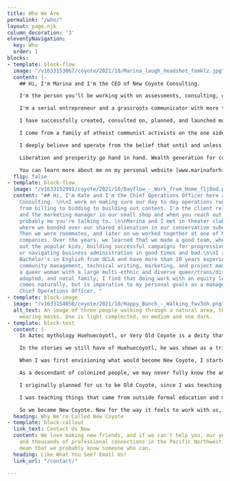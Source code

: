 ```yaml
---
title: Who We Are
permalink: "/who/"
layout: page.njk
column_decoration: '3'
eleventyNavigation:
  key: Who
  order: 1
blocks:
- template: block-flow
  image: "/v1633153067/coyote/2021/10/Marina_laugh_headshot_fomklz.jpg"
  content: |-
    ## Hi, I'm Marina and I'm the CEO of New Coyote Consulting.

    I'm the person you'll be working with on assessments, consulting, coaching and training. New Coyote is my brain child, and is born of many years' experience applying equity and human-centered systems to communications strategy. I built it to be a new kind of company, a place that puts human beings over performative capitalist expectations that only waste time, lead to burn out, and don't make any money for a middle class company like mine.

    I'm a serial entrepreneur and a grassroots communicator with more than 20 years' experience motivating people to take action on behalf of political, cultural, and commercial interests. I take my commitment to the people I communicate with very seriously. My ongoing equity and workers' rights practice has made me a popular speaker, trainer, and peer mentor in the industry.

    I have successfully created, consulted on, planned, and launched multiple businesses and projects that make money without sacrificing principles or values. My success in business is directly tied to my lived experience and those of my ancestors, who live on through me.

    I come from a family of atheist communist activists on the one side, and marine corps veterans on the other. Along the way, we experienced and passed down generational trauma, abuse, mental illness, and addiction. My identity as a queer, non-binary, disabled Latine (Latinx, Latin@, Latina/o) person informs my sense of place in this world. My family history and personal experiences of racism, sexism, oppression, transphobia, and ablism in and out of the workplace fuel my need for justice. The work of anti-racism, decolonization, and recovery from the trauma of capitalism is a life-long journey and it's been my daily practice to do my part in this generational work for more than 21 years.

    I deeply believe and operate from the belief that until and unless we pay people a living wage, bringing marginalized people in line not only with earning, but with wealth generation available to historically privileged populations, we have no hope of a sustainable movement.

    Liberation and prosperity go hand in hand. Wealth generation for communities of color and communities kept in poverty by white supremacy, especially Black and Indigenous communities will change the world. I invest in pay equity and resource development for BIPOC and trans people first and foremost.

    You can learn more about me on my personal website [www.marinaforhire.com,](http://www.marinaforhire.com) my twitter @marinaforhire, or on Linkedin where I post videos every week on Monday and Thursday setting out my intentions for the week and then updating everyone on how I did on those intentions.
  flip: false
- template: block-flow
  image: "/v1633152991/coyote/2021/10/Dayflow_-_Work_from_Home_flj0od.png"
  content: "## Hi, I'm Kate and I'm the Chief Operations Officer here at New Coyote
    Consulting. \n\nI work on making sure our day to day operations run smoothly,
    from billing to bidding to building out content. I'm the client relations department
    and the marketing manager in our small shop and when you reach out to us, it's
    probably me you're talking to. \n\nMarina and I met in theater club in high school,
    where we bonded over our shared alienation in our conservative suburban environment.
    Then we were roommates, and later on we worked together at one of Marina's previous
    companies. Over the years, we learned that we made a good team, whether it's creeping
    out the popular kids, building successful campaigns for progressive organizations,
    or navigating business administration in good times and bad.\n\nI received my
    Bachelor's in English from UCLA and have more than 20 years experience in online
    community management, technical writing, marketing, and project management. As
    a queer woman with a large multi-ethnic and diverse queer/trans/disabled chosen,
    adopted, and natal family, I find that doing work with an equity lens not only
    comes naturally, but is imperative to my personal goals as a manager and as the
    Chief Operations Officer. "
- template: block-image
  image: "/v1633154050/coyote/2021/10/Happy_Bunch_-_Walking_fwv3oh.png"
  alt_text: An image of three people walking through a natural area, they are all
    wearing masks. One is light complected, on medium and one dark.
- template: block-text
  content: |-
    In Aztec mythology Huehuecóyotl, or Very Old Coyote is a deity that represents wisdom, storytelling, deception, and a host of other things. He was usually depicted as male, but was also explicitly gender fluid and bisexual.

    In the stories we still have of Huehuecóyotl, he was shown as a trickster god, usually one that taught lessons through play and humor. His followers, if they could be called that, treated him more like a friend than a god.

    When I was first envisioning what would become New Coyote, I started by asking myself one question: How did my ancestors do business?

    As a descendant of colonized people, we may never fully know the answer to that question, however, the answer wasn't what I needed. Asking the question with intention helped me conceptualized of a business model outside of capitalism. And that became New Coyote.

    I originally planned for us to be Old Coyote, since I was teaching and recommending techniques that felt old to me and came from my lived experience and community knowledge. But everywhere I went people called my style "new."

    I was teaching things that came from outside formal education and mainstream thought. These practices were anchored in what I knew to be true as the descendant of my multiple legacies, or that I had perfected myself in the field.

    So we became New Coyote. New for the way it feels to work with us, and Coyote for Huehuecóyotl who lead and taught with humor, storytelling, and a little bit of transformation. A shape-shifter and an ancestor, just as adaptable and suited to this world as he ever was.
  heading: Why We're Called New Coyote
- template: block-callout
  link_text: Contact Us Now
  content: We love making new friends, and if we can't help you, our years of experience
    and thousands of professional connections in the Pacific Northwest and world-wide
    mean that we probably know someone who can.
  heading: Like What You See? Email Us!
  link_url: "/contact/"

---
```

